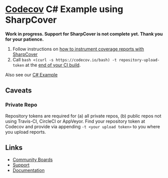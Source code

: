 # [Codecov](https://codecov.io) C# Example using SharpCover

**Work in progress. Support for SharpCover is not complete yet.
Thank you for your patience.**

1.  Follow instructions on [how to instrument coverage reports with SharpCover][2]
2.  Call `bash <(curl -s https://codecov.io/bash) -t repository-upload-token`
    at the [end of your CI build][3].

Also see our [C# Example][1]

## Caveats
### Private Repo
Repository tokens are required for (a) all private repos, (b) public repos not using Travis-CI, CircleCI or AppVeyor. Find your repository token at Codecov and provide via appending `-t <your upload token>` to you where you upload reports.

## Links
- [Community Boards](https://community.codecov.io)
- [Support](https://codecov.io/support)
- [Documentation](https://docs.codecov.io)

[1]: https://github.com/codecov/example-csharp
[2]: https://github.com/codecov/example-csharp-sharpcover/blob/master/Makefile#L17-L21
[3]: https://github.com/codecov/example-csharp-sharpcover/blob/master/.travis.yml#L11

